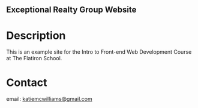 Exceptional Realty Group Website
---

# Description 

This is an example site for the Intro to Front-end Web Development Course at The Flatiron School.

# Contact

email: katiemcwilliams@gmail.com
